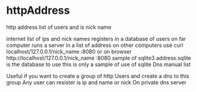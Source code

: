 # httpAddress
http address list of users and is nick name

internet list of ips and nick names registers
in a database of users on far computer
runs a server in a list of address
on other computers use curl localhost/127.0.0.1/nick_name
:8080 or on browser http://localhost/127.0.0.1/nick_name
:8080
sample of sqlite3 
address.sqlite is the database to use
this is only a sample of use of sqlite
Dns manual list

Useful if you want to create a group of http
Users and create a dns to this group
Any user can resister is ip and name or nick
On private dns server
